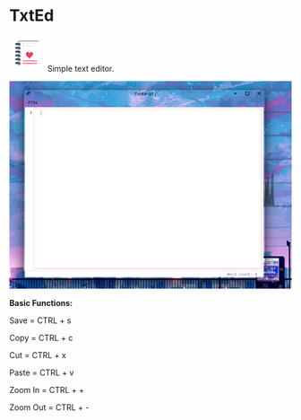 # TxtEd
![txt-qt](txted-qt6/txt-qt.png) Simple text editor.

![txt-qt](ass/txt-qt.png)

**Basic Functions:**

Save = CTRL + s

Copy = CTRL + c

Cut = CTRL + x

Paste = CTRL + v

Zoom In = CTRL + +

Zoom Out = CTRL + -